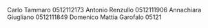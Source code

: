 Carlo Tammaro 0512112173
Antonio Renzullo 0512111906
Annachiara Giugliano 0512111849
Domenico Mattia Garofalo 05121
